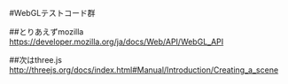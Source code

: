 #WebGLテストコード群

##とりあえずmozilla
https://developer.mozilla.org/ja/docs/Web/API/WebGL_API

##次はthree.js
http://threejs.org/docs/index.html#Manual/Introduction/Creating_a_scene

